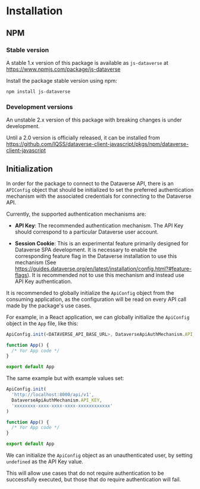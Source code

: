 # Installation

## NPM

### Stable version

A stable 1.x version of this package is available as `js-dataverse` at https://www.npmjs.com/package/js-dataverse

Install the package stable version using npm:

```bash
npm install js-dataverse
```

### Development versions

An unstable 2.x version of this package with breaking changes is under development.

Until a 2.0 version is officially released, it can be installed from https://github.com/IQSS/dataverse-client-javascript/pkgs/npm/dataverse-client-javascript

## Initialization

In order for the package to connect to the Dataverse API, there is an `APIConfig` object that should be initialized to set the preferred authentication mechanism with the associated credentials for connecting to the Dataverse API.

Currently, the supported authentication mechanisms are:

- **API Key**: The recommended authentication mechanism. The API Key should correspond to a particular Dataverse user account.

- **Session Cookie**: This is an experimental feature primarily designed for Dataverse SPA development. It is necessary to enable the corresponding feature flag in the Dataverse installation to use this mechanism (See https://guides.dataverse.org/en/latest/installation/config.html?#feature-flags). It is recommended not to use this mechanism and instead use API Key authentication.

It is recommended to globally initialize the `ApiConfig` object from the consuming application, as the configuration will be read on every API call made by the package's use cases.

For example, in a React application, we can globally initialize the `ApiConfig` object in the `App` file, like this:

```typescript
ApiConfig.init(<DATAVERSE_API_BASE_URL>, DataverseApiAuthMechanism.API_KEY, <DATAVERSE_API_KEY>)

function App() {
  /* Yor App code */
}

export default App
```

The same example but with example values set:

```typescript
ApiConfig.init(
  'http://localhost:8000/api/v1',
  DataverseApiAuthMechanism.API_KEY,
  'xxxxxxxx-xxxx-xxxx-xxxx-xxxxxxxxxxxx'
)

function App() {
  /* Yor App code */
}

export default App
```

We can initialize the `ApiConfig` object as an unauthenticated user, by setting `undefined` as the API Key value.

This will allow use cases that do not require authentication to be successfully executed, but those that do require authentication will fail.
